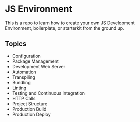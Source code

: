 # JS Environment

This is a repo to learn how to create your own JS Development Environment, boilerplate, or starterkit from the ground up.

## Topics

* Configuration
* Package Management
* Development Web Server
* Automation
* Transpiling
* Bundling
* Linting
* Testing and Continuous Integration
* HTTP Calls
* Project Structure
* Production Build
* Production Deploy
